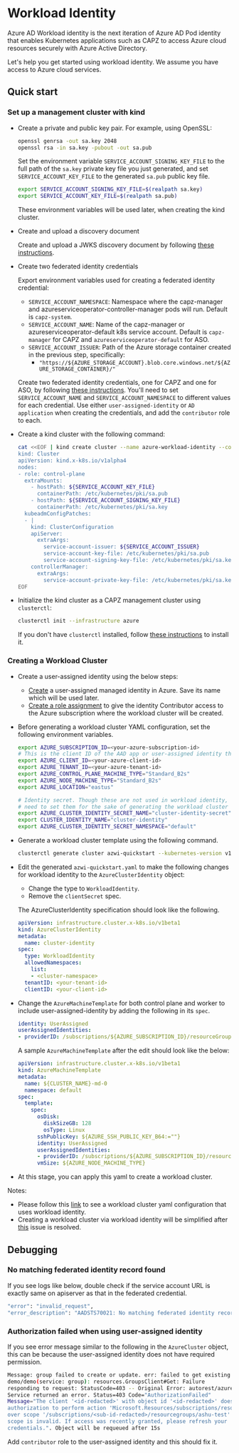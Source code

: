 # Workload Identity

Azure AD Workload identity is the next iteration of Azure AD Pod identity
that enables Kubernetes applications such as CAPZ to access Azure cloud
resources securely with Azure Active Directory.

Let's help you get started using workload identity. We assume
you have access to Azure cloud services.

## Quick start

### Set up a management cluster with kind

- Create a private and public key pair. For example, using OpenSSL:

  ```bash
  openssl genrsa -out sa.key 2048
  openssl rsa -in sa.key -pubout -out sa.pub
  ```

  Set the environment variable `SERVICE_ACCOUNT_SIGNING_KEY_FILE` to the full path
  of the `sa.key` private key file you just generated, and set `SERVICE_ACCOUNT_KEY_FILE`
  to the generated `sa.pub` public key file.

  ```bash
  export SERVICE_ACCOUNT_SIGNING_KEY_FILE=$(realpath sa.key)
  export SERVICE_ACCOUNT_KEY_FILE=$(realpath sa.pub)
  ```

  These environment variables will be used later, when creating the kind cluster.

- Create and upload a discovery document

  Create and upload a JWKS discovery document by following [these instructions](https://azure.github.io/azure-workload-identity/docs/installation/self-managed-clusters/oidc-issuer.html).

- Create two federated identity credentials

  Export environment variables used for creating a federated identity credential:

  - `SERVICE_ACCOUNT_NAMESPACE`: Namespace where the capz-manager and
    azureserviceoperator-controller-manager pods will run. Default is `capz-system`.
  - `SERVICE_ACCOUNT_NAME`: Name of the capz-manager or azureserviceoperator-default k8s service account. Default is `capz-manager` for CAPZ and `azureserviceoperator-default` for ASO.
  - `SERVICE_ACCOUNT_ISSUER`: Path of the Azure storage container created in the previous step, specifically:
    - `"https://${AZURE_STORAGE_ACCOUNT}.blob.core.windows.net/${AZURE_STORAGE_CONTAINER}/"`

  Create two federated identity credentials, one for CAPZ and one for ASO, by following [these instructions](https://azure.github.io/azure-workload-identity/docs/topics/federated-identity-credential.html). You'll need to set `SERVICE_ACCOUNT_NAME` and `SERVICE_ACCOUNT_NAMESPACE` to different values for each credential.
  Use either `user-assigned-identity` or `AD application` when creating the credentials, and add the `contributor` role to each.

- Create a kind cluster with the following command:

  ```bash
  cat <<EOF | kind create cluster --name azure-workload-identity --config=-
  kind: Cluster
  apiVersion: kind.x-k8s.io/v1alpha4
  nodes:
  - role: control-plane
    extraMounts:
      - hostPath: ${SERVICE_ACCOUNT_KEY_FILE}
        containerPath: /etc/kubernetes/pki/sa.pub
      - hostPath: ${SERVICE_ACCOUNT_SIGNING_KEY_FILE}
        containerPath: /etc/kubernetes/pki/sa.key
    kubeadmConfigPatches:
    - |
      kind: ClusterConfiguration
      apiServer:
        extraArgs:
          service-account-issuer: ${SERVICE_ACCOUNT_ISSUER}
          service-account-key-file: /etc/kubernetes/pki/sa.pub
          service-account-signing-key-file: /etc/kubernetes/pki/sa.key
      controllerManager:
        extraArgs:
          service-account-private-key-file: /etc/kubernetes/pki/sa.key
  EOF
  ```

- Initialize the kind cluster as a CAPZ management cluster using `clusterctl`:

  ```bash
  clusterctl init --infrastructure azure
  ```

  If you don't have `clusterctl` installed, follow [these instructions](https://cluster-api.sigs.k8s.io/user/quick-start.html#install-clusterctl)
  to install it.

### Creating a Workload Cluster

- Create a user-assigned identity using the below steps:
  - [Create](https://learn.microsoft.com/en-gb/azure/active-directory/managed-identities-azure-resources/how-manage-user-assigned-managed-identities?pivots=identity-mi-methods-azp#create-a-user-assigned-managed-identity)
a user-assigned managed identity in Azure. Save its name which will be used later.
  - [Create a role assignment](https://learn.microsoft.com/en-us/azure/role-based-access-control/role-assignments-portal-managed-identity)
to give the identity Contributor access to the Azure subscription where the workload cluster will be created.

- Before generating a workload cluster YAML configuration, set the
  following environment variables.

  ```bash
  export AZURE_SUBSCRIPTION_ID=<your-azure-subscription-id>
  # This is the client ID of the AAD app or user-assigned identity that you used to created the federated identity.
  export AZURE_CLIENT_ID=<your-azure-client-id>
  export AZURE_TENANT_ID=<your-azure-tenant-id>
  export AZURE_CONTROL_PLANE_MACHINE_TYPE="Standard_B2s"
  export AZURE_NODE_MACHINE_TYPE="Standard_B2s"
  export AZURE_LOCATION="eastus"

  # Identity secret. Though these are not used in workload identity, we still
  # need to set them for the sake of generating the workload cluster YAML configuration
  export AZURE_CLUSTER_IDENTITY_SECRET_NAME="cluster-identity-secret"
  export CLUSTER_IDENTITY_NAME="cluster-identity"
  export AZURE_CLUSTER_IDENTITY_SECRET_NAMESPACE="default"
  ```

- Generate a workload cluster template using the following command.

  ```bash
  clusterctl generate cluster azwi-quickstart --kubernetes-version v1.27.3  --worker-machine-count=3 > azwi-quickstart.yaml
  ```

- Edit the generated `azwi-quickstart.yaml` to make the following changes for
  workload identity to the `AzureClusterIdentity` object:

  - Change the type to `WorkloadIdentity`.
  - Remove the `clientSecret` spec.

  The AzureClusterIdentity specification should look like the following.
  ```yaml
  apiVersion: infrastructure.cluster.x-k8s.io/v1beta1
  kind: AzureClusterIdentity
  metadata:
    name: cluster-identity
  spec:
    type: WorkloadIdentity
    allowedNamespaces:
      list:
      - <cluster-namespace>
    tenantID: <your-tenant-id>
    clientID: <your-client-id>
  ```

- Change the `AzureMachineTemplate` for both control plane and worker to include user-assigned-identity by
  adding the following in its `spec`.

  ```yaml
  identity: UserAssigned
  userAssignedIdentities:
  - providerID: /subscriptions/${AZURE_SUBSCRIPTION_ID}/resourceGroups/${RESOURCE_GROUP}/providers/Microsoft.ManagedIdentity/userAssignedIdentities/${USER_ASSIGNED_IDENTITY_NAME}
  ```

  A sample `AzureMachineTemplate` after the edit should look like the below:

  ```yaml
  apiVersion: infrastructure.cluster.x-k8s.io/v1beta1
  kind: AzureMachineTemplate
  metadata:
    name: ${CLUSTER_NAME}-md-0
    namespace: default
  spec:
    template:
      spec:
        osDisk:
          diskSizeGB: 128
          osType: Linux
        sshPublicKey: ${AZURE_SSH_PUBLIC_KEY_B64:=""}
        identity: UserAssigned
        userAssignedIdentities:
        - providerID: /subscriptions/${AZURE_SUBSCRIPTION_ID}/resourceGroups/${RESOURCE_GROUP}/providers/Microsoft.ManagedIdentity/userAssignedIdentities/${USER_ASSIGNED_IDENTITY_NAME}
        vmSize: ${AZURE_NODE_MACHINE_TYPE}
  ```

- At this stage, you can apply this yaml to create a workload cluster.

Notes:
- Please follow this [link](https://github.com/kubernetes-sigs/cluster-api-provider-azure/blob/main/templates/test/ci/cluster-template-prow.yaml)
to see a workload cluster yaml configuration that uses workload identity.
- Creating a workload cluster via workload identity will be
  simplified after [this](https://github.com/kubernetes-sigs/cluster-api-provider-azure/issues/3589) issue is resolved.

## Debugging

### No matching federated identity record found

If you see logs like below, double check if the service account URL is exactly same on apiserver as
that in the federated credential.
```bash
"error": "invalid_request",
"error_description": "AADSTS70021: No matching federated identity record found for presented assertion. Assertion
```

### Authorization failed when using user-assigned identity

If you see error message similar to the following in the `AzureCluster` object,
this can be because the user-assigned identity does not have required permission.

```bash
Message: group failed to create or update. err: failed to get existing resource
demo/demo(service: group): resources.GroupsClient#Get: Failure
responding to request: StatusCode=403 -- Original Error: autorest/azure:
Service returned an error. Status=403 Code="AuthorizationFailed"
Message="The client '<id-redacted>' with object id '<id-redacted>' does not have
authorization to perform action 'Microsoft.Resources/subscriptions/resourcegroups/read'
over scope '/subscriptions/<sub-id-redacted>/resourcegroups/ashu-test' or the
scope is invalid. If access was recently granted, please refresh your
credentials.". Object will be requeued after 15s
```

Add `contributor` role to the user-assigned identity and this should fix it.
